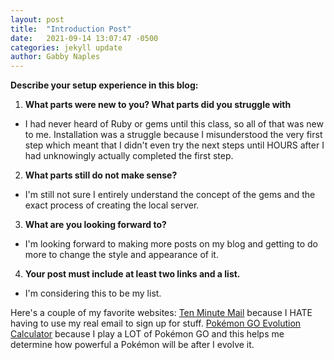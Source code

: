 ```yaml
---
layout: post
title:  "Introduction Post"
date:   2021-09-14 13:07:47 -0500
categories: jekyll update
author: Gabby Naples
---
```

**Describe your setup experience in this blog:**
1. **What parts were new to you? What parts did you struggle with**
  - I had never heard of Ruby or gems until this class, so all of that was new to me. Installation was a struggle because I misunderstood the very first step which meant that I didn't even try the next steps until HOURS after I had unknowingly actually completed the first step.
2. **What parts still do not make sense?**
  - I'm still not sure I entirely understand the concept of the gems and the exact process of creating the local server.
3. **What are you looking forward to?**
  - I'm looking forward to making more posts on my blog and getting to do more to change the style and appearance of it.
4. **Your post must include at least two links and a list.**
  - I'm considering this to be my list.

  Here's a couple of my favorite websites:
    [Ten Minute Mail][ten-minute-mail] because I HATE having to use my real email to sign up for stuff.
    [Pokémon GO Evolution Calculator][Evolution-Calculator] because I play a LOT of Pokémon GO and this helps me determine how powerful a Pokémon will be after I evolve it.

[ten-minute-mail]: https://10minutemail.com/
[Evolution-Calculator]: https://pokemon.gameinfo.io/en/tools/evolution-calculator
